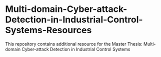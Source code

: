 # Multi-domain-Cyber-attack-Detection-in-Industrial-Control-Systems-Resources
This repository contains additional resource for the Master Thesis: Multi-domain Cyber-attack Detection in Industrial Control Systems
